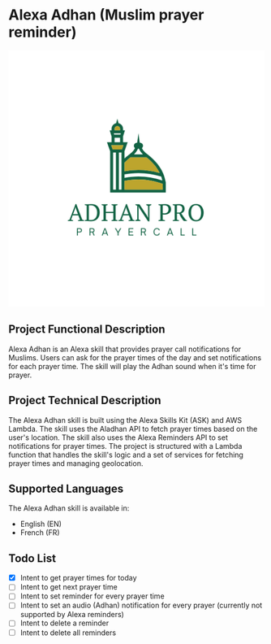 # Alexa Adhan (Muslim prayer reminder)

<p align="center">
  <img src="skill-package/assets/en-US_largeIcon.png" alt="Alexa Adhan" width="512">
</p>

## Project Functional Description

Alexa Adhan is an Alexa skill that provides prayer call notifications for Muslims. Users can ask for the prayer times of the day and set notifications for each prayer time. The skill will play the Adhan sound when it's time for prayer.

## Project Technical Description

The Alexa Adhan skill is built using the Alexa Skills Kit (ASK) and AWS Lambda. The skill uses the Aladhan API to fetch prayer times based on the user's location. The skill also uses the Alexa Reminders API to set notifications for prayer times. The project is structured with a Lambda function that handles the skill's logic and a set of services for fetching prayer times and managing geolocation.

## Supported Languages

The Alexa Adhan skill is available in:

- English (EN)
- French (FR)

## Todo List

- [x] Intent to get prayer times for today
- [ ] Intent to get next prayer time
- [ ] Intent to set reminder for every prayer time
- [ ] Intent to set an audio (Adhan) notification for every prayer (currently not supported by Alexa reminders)
- [ ] Intent to delete a reminder
- [ ] Intent to delete all reminders
